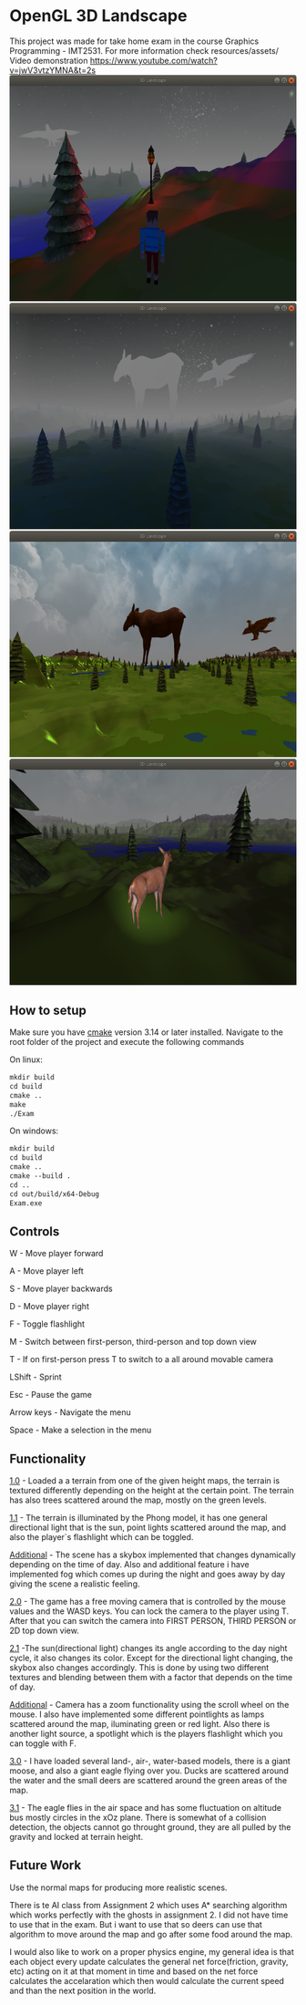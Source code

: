 # OpenGL 3D Landscape

This project was made for take home exam in the course Graphics Programming - IMT2531.
For more information check resources/assets/
Video demonstration https://www.youtube.com/watch?v=jwV3vtzYMNA&t=2s
![picture](resources/images/player.png)
![picture](resources/images/fog.png)
![picture](resources/images/day.png)
![picture](resources/images/deer.png)
## How to setup

Make sure you have [cmake](https://cmake.org/) version 3.14 or later installed.
Navigate to the root folder of the project and execute the following commands

On linux:
```
mkdir build
cd build
cmake ..
make
./Exam
```

On windows:
```
mkdir build
cd build
cmake ..
cmake --build .
cd ..
cd out/build/x64-Debug
Exam.exe
```

## Controls

W - Move player forward

A - Move player left

S - Move player backwards

D - Move player right

F - Toggle flashlight

M - Switch between first-person, third-person and top down view

T - If on first-person press T to switch to a all around movable camera

LShift - Sprint

Esc - Pause the game

Arrow keys - Navigate the menu

Space - Make a selection in the menu

## Functionality


[1.0]([https://github.com/VisarBuza/imt2531_exam_2020/commit/76454c11b10a6feb80be5ac2ea1d0dab19828816](https://github.com/VisarBuza/imt2531_exam_2020/commit/76454c11b10a6feb80be5ac2ea1d0dab19828816)) - Loaded a a terrain from one of the given height maps, the terrain is textured differently depending on the height at the certain point. The terrain has also trees scattered around the map, mostly on the green levels.

[1.1]() - The terrain is illuminated by the Phong model, it has one general directional light that is the sun, point lights scattered around the map, and also the player`s flashlight which can be toggled.

[Additional]() - The scene has a skybox implemented that changes dynamically depending on the time of day.
Also and additional feature i have implemented fog which comes up during the night and goes away by day giving  the scene a realistic feeling.

[2.0]() - The game has a free moving camera that is controlled by the mouse values and the WASD keys. You can lock the camera to the player using T. After that you can switch the camera into FIRST PERSON, THIRD PERSON or 2D top down view.

[2.1]() -The sun(directional light) changes its angle according to the day night cycle, it also changes its color. Except for the directional light changing, the skybox also changes accordingly. This is done by using two different textures and blending between them with a factor that depends on the time of day.

[Additional]() - Camera has a zoom functionality using the scroll wheel on the mouse.
I also have implemented some different pointlights as lamps scattered around the map, iluminating green or red light.
Also there is another light source, a spotlight which is the players flashlight which you can toggle with F.

[3.0]() - I have loaded several land-, air-, water-based models, there is a giant moose, and also a giant eagle flying over you. Ducks are scattered around the water and the small deers are scattered around the green areas of the map.

[3.1]() - The eagle flies in the air space and has some fluctuation on altitude bus mostly circles in the xOz plane. There is somewhat of a collision detection, the objects cannot go throught ground, they are all pulled by the gravity and locked at terrain height.

## Future Work

Use the normal maps for producing more realistic scenes.

There is te AI class from Assignment 2 which uses A* searching algorithm which works perfectly with the ghosts in assignment 2. I did not have time to use that in the exam. But i want to use that so deers can use that algorithm to move around the map and go after some food around the map.

I would also like to work on a proper physics engine, my general idea is that each object every update calculates the general net force(friction, gravity, etc) acting on it at that moment in time and based on the net force calculates the accelaration which then would calculate the current speed and than the next position in the world.
